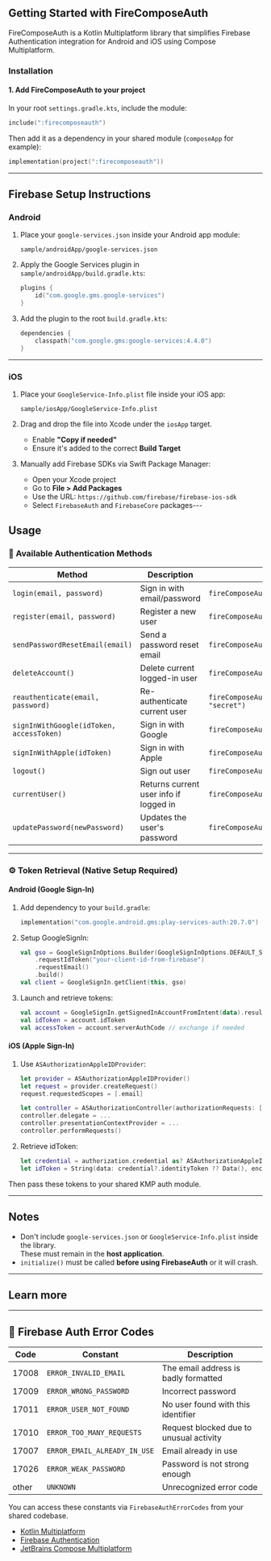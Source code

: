 ## Getting Started with FireComposeAuth

FireComposeAuth is a Kotlin Multiplatform library that simplifies Firebase Authentication integration for Android and iOS using Compose Multiplatform.

### Installation

#### 1. Add FireComposeAuth to your project

In your root `settings.gradle.kts`, include the module:

```kotlin
include(":firecomposeauth")
```

Then add it as a dependency in your shared module (`composeApp` for example):

```kotlin
implementation(project(":firecomposeauth"))
```

---

## Firebase Setup Instructions

### Android

1. Place your `google-services.json` inside your Android app module:
   ```
   sample/androidApp/google-services.json
   ```

2. Apply the Google Services plugin in `sample/androidApp/build.gradle.kts`:
   ```kotlin
   plugins {
       id("com.google.gms.google-services")
   }
   ```

3. Add the plugin to the root `build.gradle.kts`:
   ```kotlin
   dependencies {
       classpath("com.google.gms:google-services:4.4.0")
   }
   ```

---

### iOS

1. Place your `GoogleService-Info.plist` file inside your iOS app:
   ```
   sample/iosApp/GoogleService-Info.plist
   ```

2. Drag and drop the file into Xcode under the `iosApp` target.
   - Enable **"Copy if needed"**
   - Ensure it's added to the correct **Build Target**

3. Manually add Firebase SDKs via Swift Package Manager:
   - Open your Xcode project
   - Go to **File > Add Packages**
   - Use the URL: `https://github.com/firebase/firebase-ios-sdk`
   - Select `FirebaseAuth` and `FirebaseCore` packages---

## Usage

### 🔐 Available Authentication Methods

| Method                                   | Description                            | Sample Usage                                                   |
|------------------------------------------|----------------------------------------|----------------------------------------------------------------|
| `login(email, password)`                 | Sign in with email/password            | `fireComposeAuth.login("test@example.com", "secret")`          |
| `register(email, password)`              | Register a new user                    | `fireComposeAuth.register("test@example.com", "secret")`       |
| `sendPasswordResetEmail(email)`          | Send a password reset email            | `fireComposeAuth.sendPasswordResetEmail("test@example.com")`   |
| `deleteAccount()`                        | Delete current logged-in user          | `fireComposeAuth.deleteAccount()`                              |
| `reauthenticate(email, password)`        | Re-authenticate current user           | `fireComposeAuth.reauthenticate("test@example.com", "secret")` |
| `signInWithGoogle(idToken, accessToken)` | Sign in with Google                    | `fireComposeAuth.signInWithGoogle(idToken, accessToken)`       |
| `signInWithApple(idToken)`               | Sign in with Apple                     | `fireComposeAuth.signInWithApple(idToken)`                     |
| `logout()`                               | Sign out user                          | `fireComposeAuth.logout()`                                     |
| `currentUser()`                          | Returns current user info if logged in | `fireComposeAuth.currentUser()`                                |
| `updatePassword(newPassword)`           | Updates the user's password            | `fireComposeAuth.updatePassword("newStrongPassword123")`       |

---

### ⚙️ Token Retrieval (Native Setup Required)

#### Android (Google Sign-In)

1. Add dependency to your `build.gradle`:
   ```kotlin
   implementation("com.google.android.gms:play-services-auth:20.7.0")
   ```

2. Setup GoogleSignIn:
   ```kotlin
   val gso = GoogleSignInOptions.Builder(GoogleSignInOptions.DEFAULT_SIGN_IN)
       .requestIdToken("your-client-id-from-firebase")
       .requestEmail()
       .build()
   val client = GoogleSignIn.getClient(this, gso)
   ```

3. Launch and retrieve tokens:
   ```kotlin
   val account = GoogleSignIn.getSignedInAccountFromIntent(data).result
   val idToken = account.idToken
   val accessToken = account.serverAuthCode // exchange if needed
   ```

#### iOS (Apple Sign-In)

1. Use `ASAuthorizationAppleIDProvider`:
   ```swift
   let provider = ASAuthorizationAppleIDProvider()
   let request = provider.createRequest()
   request.requestedScopes = [.email]

   let controller = ASAuthorizationController(authorizationRequests: [request])
   controller.delegate = ...
   controller.presentationContextProvider = ...
   controller.performRequests()
   ```

2. Retrieve idToken:
   ```swift
   let credential = authorization.credential as? ASAuthorizationAppleIDCredential
   let idToken = String(data: credential?.identityToken ?? Data(), encoding: .utf8)
   ```

Then pass these tokens to your shared KMP auth module.

---

## Notes

- Don't include `google-services.json` or `GoogleService-Info.plist` inside the library.  
  These must remain in the **host application**.
- `initialize()` must be called **before using FirebaseAuth** or it will crash.

---

## Learn more

---

## 🔢 Firebase Auth Error Codes

| Code   | Constant                              | Description                          |
|--------|---------------------------------------|--------------------------------------|
| 17008  | `ERROR_INVALID_EMAIL`                | The email address is badly formatted |
| 17009  | `ERROR_WRONG_PASSWORD`               | Incorrect password                   |
| 17011  | `ERROR_USER_NOT_FOUND`               | No user found with this identifier   |
| 17010  | `ERROR_TOO_MANY_REQUESTS`            | Request blocked due to unusual activity |
| 17007  | `ERROR_EMAIL_ALREADY_IN_USE`         | Email already in use                 |
| 17026  | `ERROR_WEAK_PASSWORD`                | Password is not strong enough        |
| other  | `UNKNOWN`                            | Unrecognized error code              |

You can access these constants via `FirebaseAuthErrorCodes` from your shared codebase.

- [Kotlin Multiplatform](https://kotlinlang.org/lp/multiplatform/)
- [Firebase Authentication](https://firebase.google.com/docs/auth)
- [JetBrains Compose Multiplatform](https://www.jetbrains.com/lp/compose-multiplatform/)